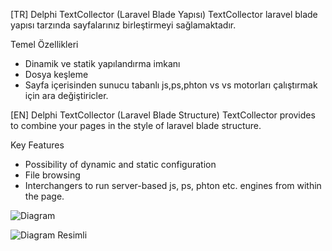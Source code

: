 [TR]
Delphi TextCollector (Laravel Blade Yapısı)
TextCollector laravel blade yapısı tarzında sayfalarınız birleştirmeyi sağlamaktadır.

Temel Özellikleri

* Dinamik ve statik yapılandırma imkanı
* Dosya keşleme
* Sayfa içerisinden sunucu tabanlı js,ps,phton vs vs motorları çalıştırmak için ara değiştiricler.




[EN]
Delphi TextCollector (Laravel Blade Structure)
TextCollector provides to combine your pages in the style of laravel blade structure.

Key Features

* Possibility of dynamic and static configuration
* File browsing
* Interchangers to run server-based js, ps, phton etc. engines from within the page.



![Diagram](https://user-images.githubusercontent.com/14098860/158075415-183322b1-1b19-42b9-864c-30a69cb58d5e.png)




![Diagram Resimli](https://user-images.githubusercontent.com/14098860/158075422-0d34d046-1542-49df-ae8d-69517a12c033.png)
